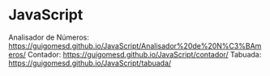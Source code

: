 # JavaScript

Analisador de Números: https://guigomesd.github.io/JavaScript/Analisador%20de%20N%C3%BAmeros/
Contador: https://guigomesd.github.io/JavaScript/contador/
Tabuada: https://guigomesd.github.io/JavaScript/tabuada/

